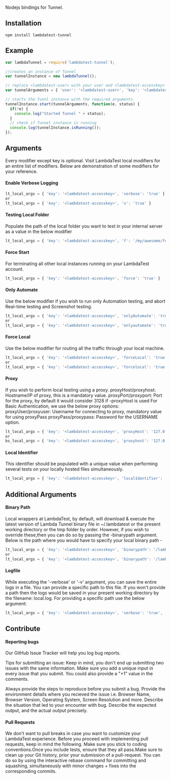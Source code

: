 Nodejs bindings for Tunnel.

## Installation

```
npm install lambdatest-tunnel
```

## Example

```js
var lambdaTunnel = require('lambdatest-tunnel');

//creates an instance of Tunnel
var tunnelInstance = new lambdaTunnel();

// replace <lambdatest-user> with your user and <lambdatest-accesskey> with your key.
var tunnelArguments = { 'user': '<lambdatest-user>', 'key': '<lambdatest-accesskey>' };

// starts the Tunnl instance with the required arguments
tunnelInstance.start(tunnelArguments, function(e, status) {
  if(!e) {
    console.log("Started Tunnel " + status);
  }
  // check if Tunnel instance is running
  console.log(tunnelInstance.isRunning());
});
```

## Arguments
Every modifier except key is optional. Visit LambdaTest local modifiers for an entire list of modifiers. Below are demonstration of some modifiers for your reference.

#### Enable Verbose Logging
```js
lt_local_args = { 'key': '<lambdatest-accesskey>', 'verbose': 'true' }
or
lt_local_args = { 'key': '<lambdatest-accesskey>', 'v': 'true' }
```

#### Testing Local Folder
Populate the path of the local folder you want to test in your internal server as a value in the below modifier
```js
lt_local_args = { 'key': '<lambdatest-accesskey>', 'f': '/my/awesome/folder'}
```
#### Force Start
For terminating all other local instances running on your LambdaTest account.
```js
lt_local_args = { 'key': '<lambdatest-accesskey>', 'force': 'true' }
```
#### Only Automate
Use the below modifier if you wish to run only Automation testing, and abort Real-time testing and Screenshot testing.
```js
lt_local_args = { 'key': '<lambdatest-accesskey>', 'onlyAutomate': 'true' }
or
lt_local_args = { 'key': '<lambdatest-accesskey>', 'onlyautomate': 'true' }
```
#### Force Local
Use the below modifier for routing all the traffic through your local machine.
```js
lt_local_args = { 'key': '<lambdatest-accesskey>', 'forceLocal': 'true' }
or 
lt_local_args = { 'key': '<lambdatest-accesskey>', 'forcelocal': 'true' }
```
#### Proxy
If you wish to perform local testing using a proxy.
proxyHost/proxyhost: Hostname/IP of proxy, this is a mandatory value.
proxyPort/proxyport: Port for the proxy, by default it would consider 3128 if -proxyHost is used
For Basic Authentication, we use the below proxy options:
proxyUser/proxyuser: Username for connecting to proxy, mandatory value for using proxyPass
proxyPass/proxypass: Password for the USERNAME option.
```js
lt_local_args = { 'key': '<lambdatest-accesskey>', 'proxyHost': '127.0.0.1', 'proxyPort': '8000', 'proxyUser': 'user', 'proxyPass': 'password' }
or
bs_local_args = { 'key': '<lambdatest-accesskey>', 'proxyhost': '127.0.0.1', 'proxyport': '8000', 'proxyuser': 'user', 'proxypass': 'password' }
```
#### Local Identifier
This identifier should be populated with a unique value when performing several tests on your locally hosted files simultaneously.
```js
lt_local_args = { 'key': '<lambdatest-accesskey>', 'localIdentifier': 'randomstring' }
```

## Additional Arguments

#### Binary Path
Local wrappers at LambdaTest, by default, will download & execute the latest version of Lambda Tunnel binary file in ~/.lambdatest or the present working directory or the tmp folder by order. However, if you wish to override these,then you can do so by passing the -binarypath argument. Below is the path where you would have to specify your local binary path -
```js
lt_local_args = { 'key': '<lambdatest-accesskey>', 'binarypath': '/lambdatest/LambdaTestLocal' }
or
lt_local_args = { 'key': '<lambdatest-accesskey>', 'binarypath': '/lambdatest/lambdatestlocal' }
```
#### Logfile
While executing the '-verbose' or '-v' argument, you can save the entire logs in a file. You can provide a specific path to this file. If you won't provide a path then the logs would be saved in your present working directory by the filename: local.log. For providing a specific path use the below argument:
```js
lt_local_args = { 'key': '<lambdatest-accesskey>', 'verbose': 'true', 'logFile': '/lambdatest/logs.txt' }
```

## Contribute

#### Reporting bugs
Our GitHub Issue Tracker will help you log bug reports.

Tips for submitting an issue:
Keep in mind, you don't end up submitting two issues with the same information. Make sure you add a unique input in every issue that you submit. You could also provide a "+1" value in the comments.

Always provide the steps to reproduce before you submit a bug.
Provide the environment details where you recieved the issue i.e. Browser Name, Browser Version, Operating System, Screen Resolution and more.
Describe the situation that led to your encounter with bug.
Describe the expected output, and the actual output precisely.

#### Pull Requests
We don't want to pull breaks in case you want to customize your LambdaTest experience. Before you proceed with implementing pull requests, keep in mind the following.
Make sure you stick to coding conventions.Once you include tests, ensure that they all pass.Make sure to clean up your Git history, prior your submission of a pull-request. You can do so by using the interactive rebase command for committing and squashing, simultaneously with minor changes + fixes into the corresponding commits.
